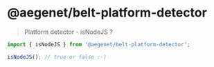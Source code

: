 # @aegenet/belt-platform-detector

> Platform detector - isNodeJS ?

```typescript
import { isNodeJS } from '@aegenet/belt-platform-detector';

isNodeJS(); // true or false :-)
```
